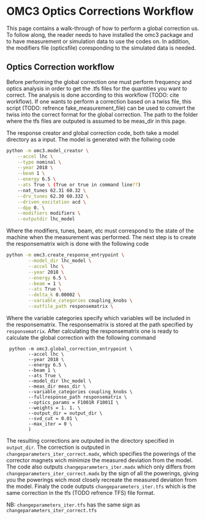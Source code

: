 # OMC3 Optics Corrections Workflow
This page contains a walk-through of how to perform a global correction us. To follow along, the reader needs to have installed the omc3 package and to have measurement or simulation data to use the codes on. In addition, the modifiers file (opticsfile) coresponding to the simulated data is needed.
## Optics Correction workflow
Before performing the global correction one must perform frequency and optics analysis in order to get the .tfs files for the quantities you want to correct. The analysis is done according to this workflow (TODO: cite workflow). If one wants to perform a correction based on a twiss file, this script (TODO: refrence fake_measurement_file) can be used to convert the twiss into the correct format for the global correction. The path to the folder where the tfs files are outputed is assumed to be meas_dir in this page.

The response creator and global correction code, both take a model directory as a input. The model is generated with the follwing code
```bash
python -m omc3.model_creator \
    --accel lhc \
    --type nominal \
    --year 2018 \
    --beam 1 \
    --energy 6.5 \
    --ats True \ (True or true in command line??)
    --nat_tunes 62.31 60.32 \
    --drv_tunes 62.30 60.332 \
    --driven_excitation acd \
    --dpp 0. \
    --modifiers modifiers \
    --outputdir lhc_model
```
Where the modifiers, tunes, beam, etc must correspond to the state of the machine when the measurement was performed. The next step is to create the responsematrix wich is done with the following code
```bash
python -m omc3.create_response_entrypoint \
        --model_dir lhc_model \
        --accel lhc \
        --year 2018 \
        --energy 6.5 \
        --beam = 1 \
        --ats True \
        --delta_k 0.00002 \
        --variable_categories coupling_knobs \
        --outfile_path responsematrix \   
```
Where the variable categories specify which variables will be included in the responsematrix. The responsematrix is stored at the path specified by ``responsematrix``. After calculating the responsematrix one is ready to calculate the global correction with the following command
```
 python -m omc3.global_correction_entrypoint \
        --accel lhc \
        --year 2018 \
        --energy 6.5 \
        --beam 1 \
        --ats True \
        --model_dir lhc_model \
        --meas_dir meas_dir \
        --variable_categories coupling_knobs \
        --fullresponse_path responsematrix \
        --optics_params = F1001R F1001I \
        --weights = 1. 1. \
        --output_dir = output_dir \
        --svd_cut = 0.01 \
        --max_iter = 0 \
        )
```
The resulting corrections are outputed in the directory specified in ``output_dir``. The correction is outputed in ``changeparameters_iter_correct.madx``, which specifies the powerings of the corrector magnets wich minimize the measured deviation from the model. The code also outputs ``changeparameters_iter.madx`` which only differs from ``changeparameters_iter_correct.madx`` by the sign of all the powerings, giving you the powerings wich most closely recreate the measured deviation from the model. Finaly the code outputs ``changeparameters_iter.tfs`` which is the same correction in the tfs (TODO refrence TFS) file format.

NB: ``changeparameters_iter.tfs`` has the same sign as ``changeparameters_iter_correct.tfs``
